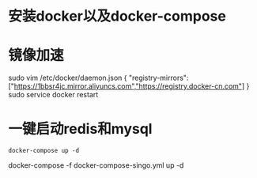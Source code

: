 # 安装docker以及docker-compose


# 镜像加速
sudo vim /etc/docker/daemon.json 
{
    "registry-mirrors": ["https://1bbsr4jc.mirror.aliyuncs.com","https://registry.docker-cn.com"]
}
sudo service docker restart

# 一键启动redis和mysql
    docker-compose up -d


docker-compose -f docker-compose-singo.yml up -d